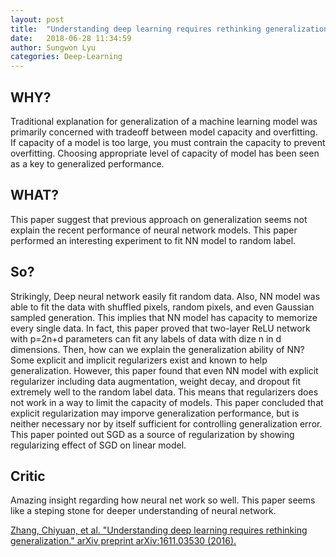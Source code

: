 ```yaml
---
layout: post
title:  "Understanding deep learning requires rethinking generalization"
date:   2018-06-28 11:34:59
author: Sungwon Lyu
categories: Deep-Learning
---
```


## WHY? 
Traditional explanation for generalization of a machine learning model was primarily concerned with tradeoff between model capacity and overfitting. If capacity of a model is too large, you must contrain the capacity to prevent overfitting. Choosing appropriate level of capacity of model has been seen as a key to generalized performance.

## WHAT?
This paper suggest that previous approach on generalization seems not explain the recent performance of neural network models. This paper performed an interesting experiment to fit NN model to random label. 

## So?
Strikingly, Deep neural network easily fit random data. Also, NN model was able to fit the data with shuffled pixels, random pixels, and even Gaussian sampled generation. This implies that NN model has capacity to memorize every single data. In fact, this paper proved that two-layer ReLU network with p=2n+d parameters can fit any labels of data with dize n in d dimensions. Then, how can we explain the generalization ability of NN? Some explicit and implicit regularizers exist and known to help generalization. However, this paper found that even NN model with explicit regularizer including data augmentation, weight decay, and dropout fit extremely well to the random label data. This means that regularizers does not work in a way to limit the capacity of models. This paper concluded that explicit regularization may imporve generalization performance, but is neither necessary nor by itself sufficient for controlling generalization error. This paper pointed out SGD as a source of regularization by showing regularizing effect of SGD on linear model. 

## Critic
Amazing insight regarding how neural net work so well. This paper seems like a steping stone for deeper understanding of neural network. 

[Zhang, Chiyuan, et al. "Understanding deep learning requires rethinking generalization." arXiv preprint arXiv:1611.03530 (2016).](https://arxiv.org/abs/1611.03530)